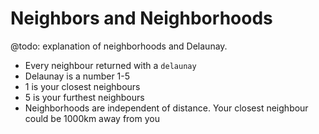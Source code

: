 # Neighbors and Neighborhoods



@todo: explanation of neighborhoods and Delaunay.



* Every neighbour returned with a `delaunay`
* Delaunay is a number 1-5
* 1 is your closest neighbours
* 5 is your furthest neighbours
* Neighborhoods are independent of distance. Your closest neighbour could be 1000km away from you



